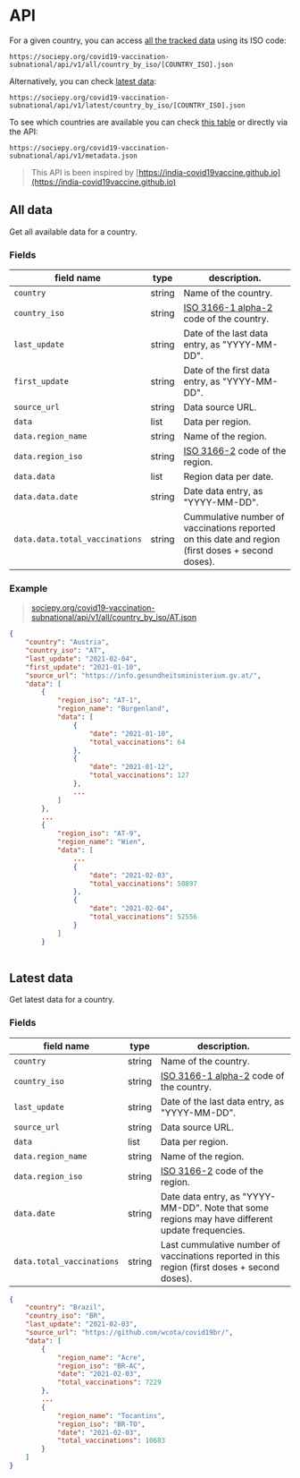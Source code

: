 # API

For a given country, you can access [all the tracked data](#all-data) using its ISO code:

```
https://sociepy.org/covid19-vaccination-subnational/api/v1/all/country_by_iso/[COUNTRY_ISO].json
```

Alternatively, you can check [latest data](#latest-data):

```
https://sociepy.org/covid19-vaccination-subnational/api/v1/latest/country_by_iso/[COUNTRY_ISO].json
```

To see which countries are available you can check [this table](https://sociepy.org/covid19-vaccination-subnational/#data-sources) or directly via the API:

```
https://sociepy.org/covid19-vaccination-subnational/api/v1/metadata.json
```

> This API is been inspired by [https://india-covid19vaccine.github.io](https://india-covid19vaccine.github.io)

## All data
Get all available data for a country.

### Fields

| field name   | type   | description.                                   |
|--------------|--------|------------------------------------------------|
| `country`      | string | Name of the country.                           |
| `country_iso`  | string | [ISO 3166-1 alpha-2](https://en.wikipedia.org/wiki/ISO_3166-1_alpha-2) code of the country.                |
| `last_update`  | string | Date of the last data entry, as "YYYY-MM-DD".  |
| `first_update` | string | Date of the first data entry, as "YYYY-MM-DD". |
| `source_url`   | string | Data source URL.                               |
| `data`         | list   | Data per region.                          |
| `data.region_name`  | string | Name of the region.  |
| `data.region_iso`  | string | [ISO 3166-2](https://en.wikipedia.org/wiki/ISO_3166-2) code of the region.  |
| `data.data`         | list   | Region data per date.                          |
| `data.data.date`  | string | Date data entry, as "YYYY-MM-DD".  |
| `data.data.total_vaccinations`  | string | Cummulative number of vaccinations reported on this date and region (first doses + second doses).  |

### Example
> [sociepy.org/covid19-vaccination-subnational/api/v1/all/country_by_iso/AT.json](https://sociepy.org/covid19-vaccination-subnational/api/v1/all/country_by_iso/AT.json)

```json
{
    "country": "Austria",
    "country_iso": "AT",
    "last_update": "2021-02-04",
    "first_update": "2021-01-10",
    "source_url": "https://info.gesundheitsministerium.gv.at/",
    "data": [
        {
            "region_iso": "AT-1",
            "region_name": "Burgenland",
            "data": [
                {
                    "date": "2021-01-10",
                    "total_vaccinations": 64
                },
                {
                    "date": "2021-01-12",
                    "total_vaccinations": 127
                },
                ...
            ]
        },
        ...
        {
            "region_iso": "AT-9",
            "region_name": "Wien",
            "data": [
                ...
                {
                    "date": "2021-02-03",
                    "total_vaccinations": 50897
                },
                {
                    "date": "2021-02-04",
                    "total_vaccinations": 52556
                }
            ]
        }
 
```

## Latest data
Get latest data for a country.

### Fields

| field name   | type   | description.                                   |
|--------------|--------|------------------------------------------------|
| `country`      | string | Name of the country.                           |
| `country_iso`  | string | [ISO 3166-1 alpha-2](https://en.wikipedia.org/wiki/ISO_3166-1_alpha-2) code of the country.                |
| `last_update`  | string | Date of the last data entry, as "YYYY-MM-DD".  |
| `source_url`   | string | Data source URL.                               |
| `data`         | list   | Data per region.                          |
| `data.region_name`  | string | Name of the region.  |
| `data.region_iso`  | string | [ISO 3166-2](https://en.wikipedia.org/wiki/ISO_3166-2) code of the region.  |
| `data.date`  | string | Date data entry, as "YYYY-MM-DD". Note that some regions may have different update frequencies.  |
| `data.total_vaccinations`  | string | Last cummulative number of vaccinations reported in this region (first doses + second doses).  |


```json
{
    "country": "Brazil",
    "country_iso": "BR",
    "last_update": "2021-02-03",
    "source_url": "https://github.com/wcota/covid19br/",
    "data": [
        {
            "region_name": "Acre",
            "region_iso": "BR-AC",
            "date": "2021-02-03",
            "total_vaccinations": 7229
        },
        ...
        {
            "region_name": "Tocantins",
            "region_iso": "BR-TO",
            "date": "2021-02-03",
            "total_vaccinations": 10683
        }
    ]
}
```